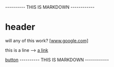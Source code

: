 ---------- THIS IS MARKDOWN ------------
<h1>header</h1>

will any of this work?
[www.google.com]

this is a line --> [a link](www.google.com)

<a href="www.google.com">button</a>
---------- THIS IS MARKDOWN ------------
